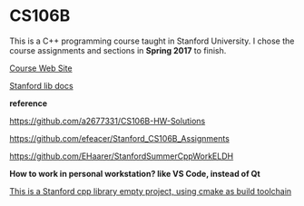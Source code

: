 # CS106B

This is a C++ programming course taught in Stanford University. I chose the course assignments and sections in **Spring 2017** to finish.



[Course Web Site](https://web.stanford.edu/class/archive/cs/cs106b/cs106b.1176/)

[Stanford lib docs](https://web.stanford.edu/dept/cs_edu/resources/cslib_docs/)



**reference**

https://github.com/a2677331/CS106B-HW-Solutions

https://github.com/efeacer/Stanford_CS106B_Assignments

https://github.com/EHaarer/StanfordSummerCppWorkELDH



**How to work in personal workstation? like VS Code, instead of Qt**

[This is a Stanford cpp library empty project, using cmake as build toolchain](https://github.com/Jack-Chan-2001/CS106B/tree/main/hello)  
